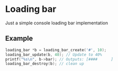 # Loading bar

Just a simple console loading bar implementation

## Example 
```cpp
loading_bar *b = loading_bar_create('#', 10); 
loading_bar_update(b, 40); // Update to 40%
printf("%s\n", b->bar); // Outputs: [####      ]
loading_bar_destroy(b); // clean up
```
